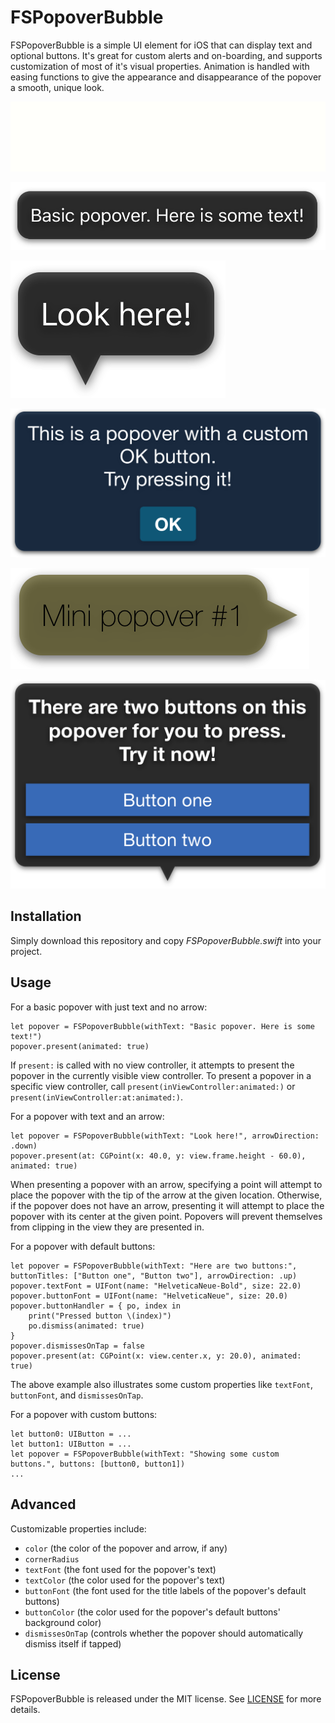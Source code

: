 # FSPopoverBubble

FSPopoverBubble is a simple UI element for iOS that can display text and optional buttons. It's great for custom alerts and on-boarding, and supports customization of most of it's visual properties. Animation is handled with easing functions to give the appearance and disappearance of the popover a smooth, unique look.

![](https://github.com/cfloisand/FSPopoverBubble/blob/master/Samples/popovers.gif "Popover animations")

![](https://github.com/cfloisand/FSPopoverBubble/blob/master/Samples/popover1.png "Basic popover")

![](https://github.com/cfloisand/FSPopoverBubble/blob/master/Samples/popover2.png "Popover with arrow")

![](https://github.com/cfloisand/FSPopoverBubble/blob/master/Samples/popover3.png "Popover with OK button")

![](https://github.com/cfloisand/FSPopoverBubble/blob/master/Samples/popover4.png "Small popover with arrow")

![](https://github.com/cfloisand/FSPopoverBubble/blob/master/Samples/popover5.png "Popover with two default buttons")

## Installation
Simply download this repository and copy _FSPopoverBubble.swift_ into your project.

## Usage
For a basic popover with just text and no arrow:
```
let popover = FSPopoverBubble(withText: "Basic popover. Here is some text!")
popover.present(animated: true)
```

If `present:` is called with no view controller, it attempts to present the popover in the currently visible view controller. To present a popover in a specific view controller, call `present(inViewController:animated:)` or `present(inViewController:at:animated:)`.

For a popover with text and an arrow:
```
let popover = FSPopoverBubble(withText: "Look here!", arrowDirection: .down)
popover.present(at: CGPoint(x: 40.0, y: view.frame.height - 60.0), animated: true)
```

When presenting a popover with an arrow, specifying a point will attempt to place the popover with the tip of the arrow at the given location. Otherwise, if the popover does not have an arrow, presenting it will attempt to place the popover with its center at the given point. Popovers will  prevent themselves from clipping in the view they are presented in.

For a popover with default buttons:
```
let popover = FSPopoverBubble(withText: "Here are two buttons:", buttonTitles: ["Button one", "Button two"], arrowDirection: .up)
popover.textFont = UIFont(name: "HelveticaNeue-Bold", size: 22.0)
popover.buttonFont = UIFont(name: "HelveticaNeue", size: 20.0)
popover.buttonHandler = { po, index in
    print("Pressed button \(index)")
    po.dismiss(animated: true)
}
popover.dismissesOnTap = false
popover.present(at: CGPoint(x: view.center.x, y: 20.0), animated: true)
```

The above example also illustrates some custom properties like `textFont`, `buttonFont`, and `dismissesOnTap`.

For a popover with custom buttons:
```
let button0: UIButton = ...
let button1: UIButton = ...
let popover = FSPopoverBubble(withText: "Showing some custom buttons.", buttons: [button0, button1])
...
```

## Advanced
Customizable properties include:
- `color` (the color of the popover and arrow, if any)
- `cornerRadius`
- `textFont` (the font used for the popover's text)
- `textColor` (the color used for the popover's text)
- `buttonFont` (the font used for the title labels of the popover's default buttons)
- `buttonColor` (the color used for the popover's default buttons' background color)
- `dismissesOnTap` (controls whether the popover should automatically dismiss itself if tapped)

## License
FSPopoverBubble is released under the MIT license. See [LICENSE](https://github.com/cfloisand/FSPopoverBubble/blob/master/LICENSE.txt) for more details.

